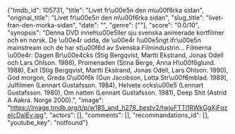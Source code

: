 {"tmdb_id": 105731, "title": "Livet fr\u00e5n den m\u00f6rka sidan", "original_title": "Livet fr\u00e5n den m\u00f6rka sidan", "slug_title": "livet-fran-den-morka-sidan", "date": "", "genre": [""], "score": "0.0/10", "synopsis": "Denna DVD inneh\u00e5ller sju svenska animerade kortfilmer och en norsk. De \u00e4r udda, de \u00e4r l\u00e5ngt ifr\u00e5n mainstream och de har st\u00f6d av Svenska Filmindustrin... Filmerna \u00e4r: Dagen Br\u00e4cks (Stig Bergqvist, Martti Ekstrand, Jonas Odell och Lars Ohlson. 1986), Promenaden (Stina Berge, Anna H\u00f6glund. 1988), Exit (Stig Bergqvist, Martti Ekstrand, Jonas Odell, Lars Ohlson. 1990), God morgon, Greda G\u00f6k (Gun Jacobson, Lotta Str\u00f6mblad. 1989), Julfilmen (Lennart Gustafsson. 1984), Helvete ocks\u00e5 (Lennart Gustafsson. 1980), Om natten (Lennart Gustafsson. 1981), Deep Shit (Astrid A Aakra. Norge 2000).", "image": "https://image.tmdb.org/t/p/w185_and_h278_bestv2/twjuFTTl1RWkGgXjFqzeIcDaIEv.jpg", "actors": [], "comments": [], "recommandations_id": [], "youtube_key": "notfound"}